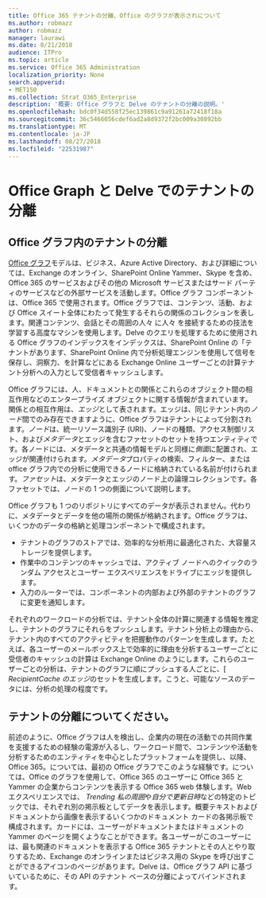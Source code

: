 ```yaml
---
title: Office 365 テナントの分離、Office のグラフが表示されについて
ms.author: robmazz
author: robmazz
manager: laurawi
ms.date: 8/21/2018
audience: ITPro
ms.topic: article
ms.service: Office 365 Administration
localization_priority: None
search.appverid:
- MET150
ms.collection: Strat_O365_Enterprise
description: '概要: Office グラフと Delve のテナントの分離の説明。'
ms.openlocfilehash: bdc0f34d558f25ec139861c9a91261a72418f18a
ms.sourcegitcommit: 36c5466056cdef6ad2a8d9372f2bc009a30892bb
ms.translationtype: MT
ms.contentlocale: ja-JP
ms.lasthandoff: 08/27/2018
ms.locfileid: "22531987"
---
```

# <a name="tenant-isolation-in-the-office-graph-and-delve"></a>Office Graph と Delve でのテナントの分離

## <a name="tenant-isolation-in-the-office-graph"></a>Office グラフ内のテナントの分離
[Office グラフ](https://dev.office.com/officegraph)モデルは、ビジネス、Azure Active Directory、および詳細については、Exchange のオンライン、SharePoint Online Yammer、Skype を含め、Office 365 のサービスおよびその他の Microsoft サービスまたはサード パーティのサービスなどの外部サービスを活動します。Office グラフ コンポーネントは、Office 365 で使用されます。Office グラフでは、コンテンツ、活動、および Office スイート全体にわたって発生するそれらの関係のコレクションを表します。関連コンテンツ、会話とその周囲の人々 に人々 を接続するための技法を学習する高度なマシンを使用します。Delve のクエリを処理するために使用される Office グラフのインデックスをインデックスは、SharePoint Online の「テナントがあります、SharePoint Online 内で分析処理エンジンを使用して信号を保存し、洞察力、を計算などにある Exchange Online ユーザーごとの計算テナント分析への入力として受信者キャッシュします。

Office グラフには、人、ドキュメントとの関係とこれらのオブジェクト間の相互作用などのエンタープライズ オブジェクトに関する情報が含まれています。関係との相互作用は、*エッジ*として表されます。エッジは、同じテナント内の*ノード*間でのみ存在できますように、Office グラフはテナントによって分割されます。*ノード*は、統一リソース識別子 (URI)、ノードの種類、アクセス制御リスト、および*メタデータ*とエッジを含むファセットのセットを持つエンティティです。各ノードには、メタデータと共通の情報モデルと同様に*側面*に配置され、エッジが関連付けられます。*メタデータ*プロパティの検索、フィルター、または office グラフ内での分析に使用できるノードに格納されている名前が付けられます。*ファセット*は、メタデータとエッジのノード上の論理コレクションです。各ファセットでは、ノードの 1 つの側面について説明します。 

Office グラフも 1 つのリポジトリにすべてのデータが表示されません。代わりに、メタデータとデータを他の場所の関係が格納されます。Office グラフは、いくつかのデータの格納と処理コンポーネントで構成されます。
- テナントのグラフのストアでは、効率的な分析用に最適化された、大容量ストレージを提供します。
- 作業中のコンテンツのキャッシュでは、アクティブ ノードへのクイックのランダム アクセスとユーザー エクスペリエンスをドライブにエッジを提供します。
- 入力のルーターでは、コンポーネントの内部および外部のテナントのグラフに変更を通知します。

それぞれのワークロードの分析では、テナント全体の計算に関連する情報を推定し、テナントのグラフにそれらをプッシュします。テナント分析上の理由から、テナント内のすべてのアクティビティを把握動作のパターンを生成します。たとえば、各ユーザーのメールボックス上で効率的に理由を分析するユーザーごとに受信者のキャッシュの計算は Exchange Online のようにします。これらのユーザーごとの分析は、テナントのグラフに順にプッシュする人ごとに、[ *RecipientCache のエッジ*のセットを生成します。こうと、可能なソースのデータには、分析の処理の程度です。

## <a name="tenant-isolation-in-delve"></a>テナントの分離についてください。
前述のように、Office グラフは人を検出し、企業内の現在の活動での共同作業を支援するための経験の電源が入るし、ワークロード間で、コンテンツや活動を分析するためのエンティティを中心としたプラットフォームを提供し、以降、Office 365。については、最初の Office グラフでこのような経験です。については、Office のグラフを使用して、Office 365 のユーザーに Office 365 と Yammer の企業からコンテンツを表示する Office 365 web 体験します。Web エクスペリエンスでは、 *Trending 私の周囲*や*自分で更新日時*などの特定のトピックでは、それぞれ別の掲示板としてデータを表示します。概要テキストおよびドキュメントから画像を表示するいくつかのドキュメント カードの各掲示板で構成されます。カードには、ユーザーがドキュメントまたはドキュメントの Yammer のページを開くようなことができます。各ユーザーがこのユーザーには、最も関連のドキュメントを表示する Office 365 テナントとその人とやり取りするため、Exchange のオンラインまたはビジネス用の Skype を呼び出すことができるアイコンのページがあります。Delve は、Office グラフ API に基づいているために、その API のテナント ベースの分離によってバインドされます。